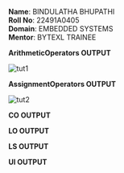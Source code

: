 **Name**: BINDULATHA BHUPATHI<br>
**Roll No**: 22491A0405<br>
**Domain**: EMBEDDED SYSTEMS<br>
**Mentor**: BYTEXL TRAINEE<br>

**ArithmeticOperators OUTPUT**

![tut1](https://github.com/user-attachments/assets/a8c766d6-7f11-476e-8963-1c0dcfd44b15)

**AssignmentOperators OUTPUT**

![tut2](https://github.com/user-attachments/assets/a18a32b0-4eda-43e8-858e-b3e75299ac80)

**CO OUTPUT**


**LO OUTPUT**


**LS OUTPUT**


**UI OUTPUT**
